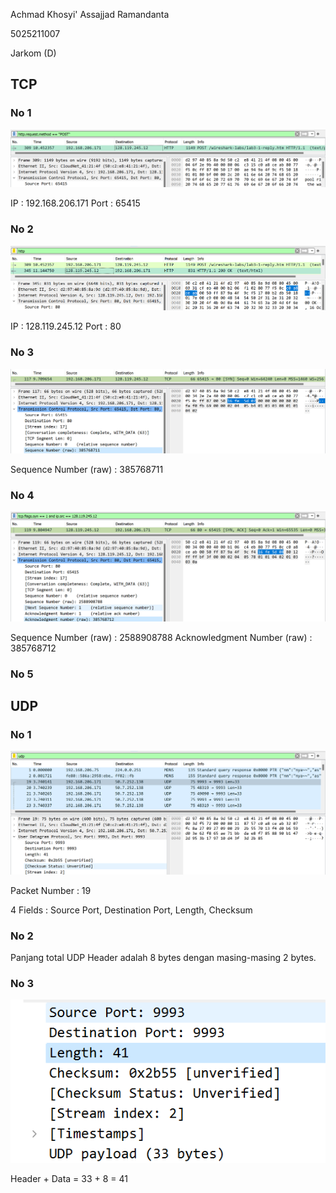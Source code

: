 Achmad Khosyi' Assajjad Ramandanta

5025211007

Jarkom (D)

## TCP
### No 1

![ss](gambar/gambar-1-1.png)

IP : 192.168.206.171
Port : 65415

### No 2

![ss](gambar/gambar-1-2.png)

IP : 128.119.245.12
Port : 80

### No 3

![ss](gambar/gambar-1-3.png)

Sequence Number (raw) : 385768711

### No 4

![ss](gambar/gambar-1-4.png)

Sequence Number (raw) : 2588908788
Acknowledgment Number (raw) : 385768712

### No 5

## UDP

### No 1

![ss](gambar/gambar-2-1.png)

Packet Number : 19

4 Fields : Source Port, Destination Port, Length, Checksum

### No 2

Panjang total UDP Header adalah 8 bytes dengan masing-masing 2 bytes.

### No 3

![ss](gambar/gambar-2-3.png)

Header + Data = 33 + 8 = 41
